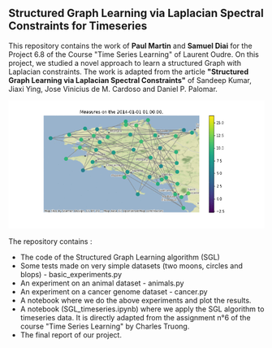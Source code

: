 ## Structured Graph Learning via Laplacian Spectral Constraints for Timeseries

This repository contains the work of **Paul Martin** and **Samuel Diai** for the Project 6.8 of the Course "Time Series Learning" of Laurent Oudre.
On this project, we studied a novel approach to learn a structured Graph with Laplacian constraints.
The work is adapted from the article **"Structured Graph Learning via Laplacian Spectral
Constraints"** of Sandeep Kumar, Jiaxi Ying, Jose Vinicius de M. Cardoso and Daniel P. Palomar.

![alt text](https://github.com/SamuelDiai/SGL/blob/master/timeseries_graph.gif "Logo Title Text 1")

The repository contains : 
* The code of the Structured Graph Learning algorithm (SGL)
* Some tests made on very simple datasets (two moons, circles and blops) - basic_experiments.py
* An experiment on an animal dataset - animals.py
* An experiment on a cancer genome dataset - cancer.py
* A notebook where we do the above experiments and plot the results.
* A notebook (SGL_timeseries.ipynb) where we apply the SGL algorithm to timeseries data. It is directly adapted from the assignment n°6 of the course "Time Series Learning" by Charles Truong.
* The final report of our project.
